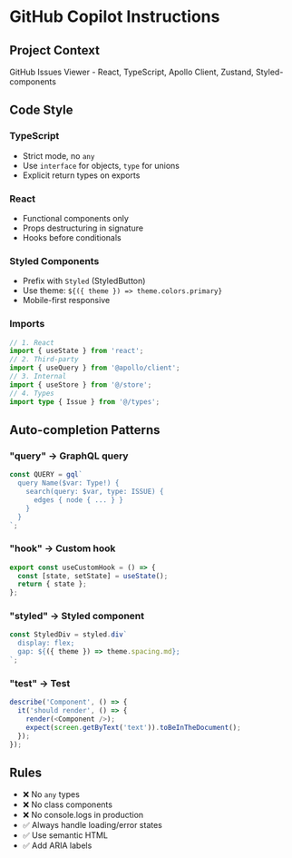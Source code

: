 # GitHub Copilot Instructions

## Project Context
GitHub Issues Viewer - React, TypeScript, Apollo Client, Zustand, Styled-components

## Code Style

### TypeScript
- Strict mode, no `any`
- Use `interface` for objects, `type` for unions
- Explicit return types on exports

### React
- Functional components only
- Props destructuring in signature
- Hooks before conditionals

### Styled Components
- Prefix with `Styled` (StyledButton)
- Use theme: `${({ theme }) => theme.colors.primary}`
- Mobile-first responsive

### Imports
```typescript
// 1. React
import { useState } from 'react';
// 2. Third-party
import { useQuery } from '@apollo/client';
// 3. Internal
import { useStore } from '@/store';
// 4. Types
import type { Issue } from '@/types';
```

## Auto-completion Patterns

### "query" → GraphQL query
```typescript
const QUERY = gql`
  query Name($var: Type!) {
    search(query: $var, type: ISSUE) {
      edges { node { ... } }
    }
  }
`;
```

### "hook" → Custom hook
```typescript
export const useCustomHook = () => {
  const [state, setState] = useState();
  return { state };
};
```

### "styled" → Styled component
```typescript
const StyledDiv = styled.div`
  display: flex;
  gap: ${({ theme }) => theme.spacing.md};
`;
```

### "test" → Test
```typescript
describe('Component', () => {
  it('should render', () => {
    render(<Component />);
    expect(screen.getByText('text')).toBeInTheDocument();
  });
});
```

## Rules
- ❌ No `any` types
- ❌ No class components
- ❌ No console.logs in production
- ✅ Always handle loading/error states
- ✅ Use semantic HTML
- ✅ Add ARIA labels